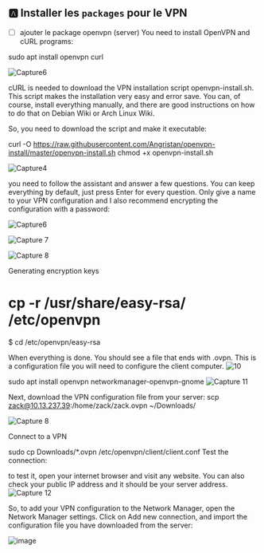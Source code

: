 



## :a: Installer les `packages` pour le VPN

- [ ] ajouter le package openvpn (server)
You need to install OpenVPN and cURL programs:

sudo apt install openvpn curl

![Capture6](https://user-images.githubusercontent.com/97623907/205793636-72fcde06-3eab-42fc-ba40-50ef21c49a76.PNG)

 cURL is needed to download the VPN installation script openvpn-install.sh. This script makes the installation very easy and error save. You can, of course, install everything manually, and there are good instructions on how to do that on Debian Wiki or Arch Linux Wiki. 

So, you need to download the script and make it executable:

curl -O https://raw.githubusercontent.com/Angristan/openvpn-install/master/openvpn-install.sh
chmod +x openvpn-install.sh

![Capture4](https://user-images.githubusercontent.com/97623907/205794161-4ebf7965-5fb4-4702-a262-325b50003ba0.PNG)
 
  you need to follow the assistant and answer a few questions. You can keep everything by default, just press Enter for every question. Only give a name to your VPN configuration and I also recommend encrypting the configuration with a password:
 
 ![Capture6](https://user-images.githubusercontent.com/97623907/205794351-d841d195-475a-423a-a137-5b323659fd74.PNG)

![Capture 7](https://user-images.githubusercontent.com/97623907/205794429-3fffec97-4259-4841-8356-23bd0061aaf9.PNG)


![Capture 8](https://user-images.githubusercontent.com/97623907/205794563-9b7bf68f-f908-4ee7-9484-4a5e9aa38709.PNG)

Generating encryption keys

# cp -r /usr/share/easy-rsa/ /etc/openvpn
$ cd /etc/openvpn/easy-rsa


 When everything is done. You should see a file that ends with .ovpn. This is a configuration file you will need to configure the client computer. 
![10](https://user-images.githubusercontent.com/97623907/205794706-3b8f03f1-5104-4100-bfd6-97b1b6c3f7dc.PNG)

 sudo apt install openvpn networkmanager-openvpn-gnome
![Capture 11](https://user-images.githubusercontent.com/97623907/205794828-21ee2f02-38f0-46ab-a68f-e19813a1cb8a.PNG)

 Next, download the VPN configuration file from your server:
scp zack@10.13.237.39:/home/zack/zack.ovpn ~/Downloads/

![Capture 8](https://user-images.githubusercontent.com/97623907/205804955-0c33a596-2688-4e53-8183-d309e1ece3ab.PNG)

Connect to a VPN

sudo cp Downloads/*.ovpn /etc/openvpn/client/client.conf
Test the connection:



to test it, open your internet browser and visit any website. You can also check your public IP address and it should be your server address.
![Capture 12](https://user-images.githubusercontent.com/97623907/205795521-bbc8e932-7bb5-430d-840a-64b75692f607.PNG)

So, to add your VPN configuration to the Network Manager, open the Network Manager settings. Click on Add new connection, and import the configuration file you have downloaded from the server:

![image](https://user-images.githubusercontent.com/97623907/205796459-be408cf1-c2e3-43b1-8758-20090335f97b.png)

 
